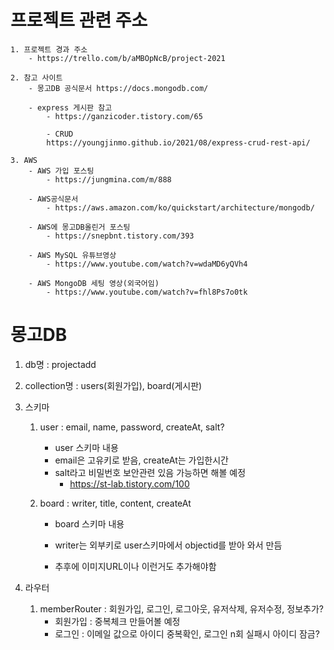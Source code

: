 # 프로젝트 관련 주소
    1. 프로젝트 경과 주소
        - https://trello.com/b/aMBOpNcB/project-2021

    2. 참고 사이트
        - 몽고DB 공식문서 https://docs.mongodb.com/

        - express 게시판 참고
            - https://ganzicoder.tistory.com/65

            - CRUD
            https://youngjinmo.github.io/2021/08/express-crud-rest-api/

    3. AWS
        - AWS 가입 포스팅
            - https://jungmina.com/m/888

        - AWS공식문서
            - https://aws.amazon.com/ko/quickstart/architecture/mongodb/

        - AWS에 몽고DB올린거 포스팅
            - https://snepbnt.tistory.com/393

        - AWS MySQL 유튜브영상
            - https://www.youtube.com/watch?v=wdaMD6yQVh4

        - AWS MongoDB 세팅 영상(외국어임)
            - https://www.youtube.com/watch?v=fhl8Ps7o0tk


# 몽고DB 
1. db명 : projectadd

2. collection명 : users(회원가입), board(게시판)

3. 스키마
    1) user : email, name, password, createAt, salt?
        - user 스키마 내용
        - email은 고유키로 받음, createAt는 가입한시간
        - salt라고 비밀번호 보안관련 있음 가능하면 해볼 예정
            - https://st-lab.tistory.com/100

    2) board : writer, title, content, createAt
        - board 스키마 내용
        - writer는 외부키로 user스키마에서 objectid를 받아 와서 만듬

        - 추후에 이미지URL이나 이런거도 추가해야함

4. 라우터
    1) memberRouter : 회원가입, 로그인, 로그아웃, 유저삭제, 유저수정, 정보추가?
        - 회원가입 : 중복체크 만들어볼 예정
        - 로그인 : 이메일 값으로 아이디 중복확인, 로그인 n회 실패시 아이디 잠금?
